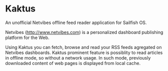 Kaktus
======

An unofficial Netvibes offline feed reader application for Sailfish OS.

Netvibes (http://www.netvibes.com) is a personalized dashboard publishing platform for the Web.

Using Kaktus you can fetch, browse and read your RSS feeds agregated on Netvibes dashboards. 
Kaktus prominent feature is possiblity to read articles in offline mode, so without a network 
usage. In such mode, previously downloaded content of web pages is displayed from local cache.
